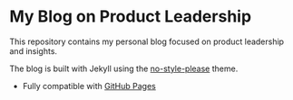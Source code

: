# My Blog on Product Leadership

This repository contains my personal blog focused on product leadership and insights.

The blog is built with Jekyll using the [no-style-please](https://github.com/riggraz/no-style-please) theme.
* Fully compatible with [GitHub Pages](https://pages.github.com/)

